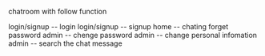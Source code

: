 chatroom with follow function

login/signup -- login
login/signup -- signup
home -- chating
forget password
admin -- chenge password
admin -- change personal infomation
admin -- search the chat message
